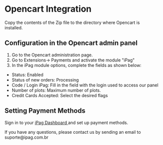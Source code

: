 # Opencart Integration

Copy the contents of the Zip file to the directory where Opencart is installed.

## Configuration in the Opencart admin panel

1. Go to the Opencart administration page.
2. Go to Extensions-> Payments and activate the module "iPag"
3. In the iPag module options, complete the fields as shown below:
 * Status: Enabled
 * Status of new orders: Processing
 * Code / Login iPag: Fill in the field with the login used to access our panel
 * Number of plots: Maximum number of plots.
 * Credit Cards Accepted: Select the desired flags

## Setting Payment Methods
Sign in to your <a href="https://painel-sandbox.ipag.com"> iPag Dashboard </a> and set up payment methods.
<aside class = "notice">
    If you have any questions, please contact us by sending an email to suporte@ipag.com.br
</aside>